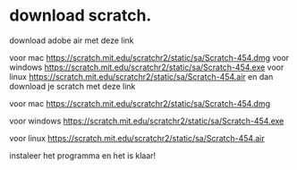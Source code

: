 # download scratch.

download adobe air met deze link

voor mac https://scratch.mit.edu/scratchr2/static/sa/Scratch-454.dmg
voor windows https://scratch.mit.edu/scratchr2/static/sa/Scratch-454.exe
voor linux https://scratch.mit.edu/scratchr2/static/sa/Scratch-454.air
en dan download je scratch met deze link

voor mac https://scratch.mit.edu/scratchr2/static/sa/Scratch-454.dmg

voor windows https://scratch.mit.edu/scratchr2/static/sa/Scratch-454.exe

voor linux https://scratch.mit.edu/scratchr2/static/sa/Scratch-454.air

instaleer het programma en het is klaar!
